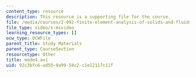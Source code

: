 ```yaml
---
content_type: resource
description: This resource is a supporting file for the course.
file: /media/courses/2-092-finite-element-analysis-of-solids-and-fluids-i-fall-2009/92c3bfc6ad559a9958c2c1e12117c11f_mode4.avi
file_type: video/x-msvideo
learning_resource_types: []
ocw_type: OCWFile
parent_title: Study Materials
parent_type: CourseSection
resourcetype: Other
title: mode4.avi
uid: 92c3bfc6-ad55-9a99-58c2-c1e12117c11f
---
```

